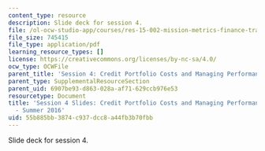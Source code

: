 ```yaml
---
content_type: resource
description: Slide deck for session 4.
file: /ol-ocw-studio-app/courses/res-15-002-mission-metrics-finance-training-for-federal-credit-program-professionals-summer-2016/55b885bb3874c937dcc8a44fb3b70fbb_MITRES15-002SUM16_Session_4.pdf
file_size: 745415
file_type: application/pdf
learning_resource_types: []
license: https://creativecommons.org/licenses/by-nc-sa/4.0/
ocw_type: OCWFile
parent_title: 'Session 4: Credit Portfolio Costs and Managing Performance'
parent_type: SupplementalResourceSection
parent_uid: 6907be93-d863-028a-af71-629ccb976e53
resourcetype: Document
title: 'Session 4 Slides: Credit Portfolio Costs and Managing Performance - RES.15-002
  - Summer 2016'
uid: 55b885bb-3874-c937-dcc8-a44fb3b70fbb
---
```

Slide deck for session 4.